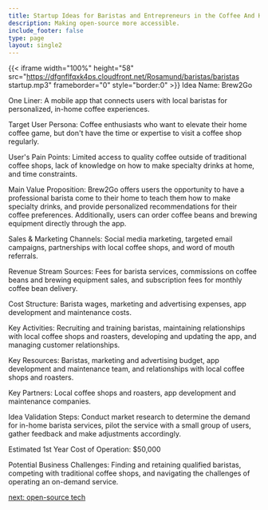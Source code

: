 ```yaml
---
title: Startup Ideas for Baristas and Entrepreneurs in the Coffee And Hospitality  Industry
description: Making open-source more accessible.
include_footer: false
type: page
layout: single2
---
```


{{< iframe width="100%" height="58" src="https://dfgnflfqxk4ps.cloudfront.net/Rosamund/baristas/baristas startup.mp3" frameborder="0" style="border:0" >}}
Idea Name: Brew2Go

One Liner: A mobile app that connects users with local baristas for personalized, in-home coffee experiences.

Target User Persona: Coffee enthusiasts who want to elevate their home coffee game, but don't have the time or expertise to visit a coffee shop regularly.

User's Pain Points: Limited access to quality coffee outside of traditional coffee shops, lack of knowledge on how to make specialty drinks at home, and time constraints.

Main Value Proposition: Brew2Go offers users the opportunity to have a professional barista come to their home to teach them how to make specialty drinks, and provide personalized recommendations for their coffee preferences. Additionally, users can order coffee beans and brewing equipment directly through the app.

Sales & Marketing Channels: Social media marketing, targeted email campaigns, partnerships with local coffee shops, and word of mouth referrals.

Revenue Stream Sources: Fees for barista services, commissions on coffee beans and brewing equipment sales, and subscription fees for monthly coffee bean delivery.

Cost Structure: Barista wages, marketing and advertising expenses, app development and maintenance costs.

Key Activities: Recruiting and training baristas, maintaining relationships with local coffee shops and roasters, developing and updating the app, and managing customer relationships.

Key Resources: Baristas, marketing and advertising budget, app development and maintenance team, and relationships with local coffee shops and roasters.

Key Partners: Local coffee shops and roasters, app development and maintenance companies.

Idea Validation Steps: Conduct market research to determine the demand for in-home barista services, pilot the service with a small group of users, gather feedback and make adjustments accordingly.

Estimated 1st Year Cost of Operation: $50,000

Potential Business Challenges: Finding and retaining qualified baristas, competing with traditional coffee shops, and navigating the challenges of operating an on-demand service.


<a href="https://workdojos.com/baristas/tech">next: open-source tech</a>
